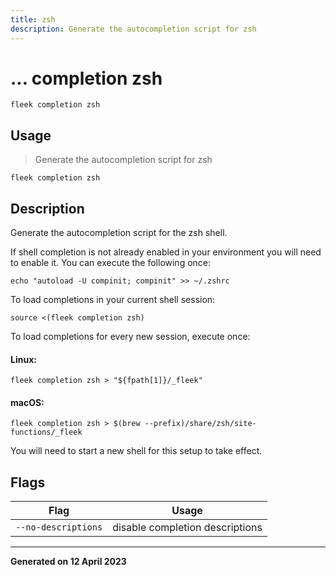 ```yaml
---
title: zsh
description: Generate the autocompletion script for zsh
---
```


# ... completion zsh
`fleek completion zsh`

## Usage
> Generate the autocompletion script for zsh

```shell
fleek completion zsh
```

## Description


Generate the autocompletion script for the zsh shell.

If shell completion is not already enabled in your environment you will need
to enable it.  You can execute the following once:

	echo "autoload -U compinit; compinit" >> ~/.zshrc

To load completions in your current shell session:

	source <(fleek completion zsh)

To load completions for every new session, execute once:

#### Linux:

	fleek completion zsh > "${fpath[1]}/_fleek"

#### macOS:

	fleek completion zsh > $(brew --prefix)/share/zsh/site-functions/_fleek

You will need to start a new shell for this setup to take effect.



## Flags
|Flag|Usage|
|----|-----|
|`--no-descriptions`|disable completion descriptions|


---
**Generated on 12 April 2023**
